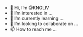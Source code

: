 - 👋 Hi, I’m @KNGLIV
- 👀 I’m interested in ...
- 🌱 I’m currently learning ...
- 💞️ I’m looking to collaborate on ...
- 📫 How to reach me ...

<!---
KNGLIVLEO/KNGLIVLEO is a ✨ special ✨ repository because its `README.md` (this file) appears on your GitHub profile.
You can click the Preview link to take a look at your changes.
--
